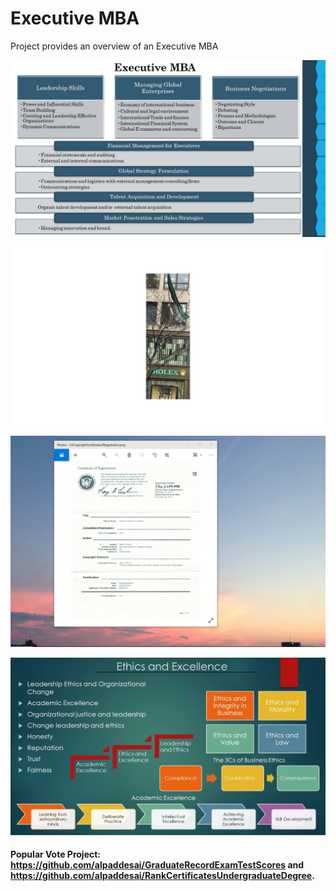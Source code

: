 # Executive MBA  

Project provides an overview of an Executive MBA

![image](ExecutiveMBA.jpg)

![image](Ilikedmytime.jpg)

![image](USCopyrightCertificate.png)

![image](Ethics.jpg)

#### Popular Vote Project: https://github.com/alpaddesai/GraduateRecordExamTestScores and https://github.com/alpaddesai/RankCertificatesUndergraduateDegree.
